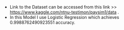 - Link to the Dataset can be accessed from this link >> https://www.kaggle.com/ntnu-testimon/paysim1/data .
- In this Model I use Logistic Regression which achieves 0.9988762490923551 accuracy.
